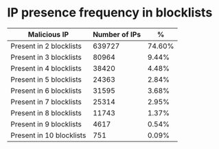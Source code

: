 # IP presence frequency in blocklists
| Malicious IP | Number of IPs | % |
|----|----|----|
| Present in 2 blocklists | 639727 | 74.60% |
| Present in 3 blocklists | 80964 | 9.44% |
| Present in 4 blocklists | 38420 | 4.48% |
| Present in 5 blocklists | 24363 | 2.84% |
| Present in 6 blocklists | 31595 | 3.68% |
| Present in 7 blocklists | 25314 | 2.95% |
| Present in 8 blocklists | 11743 | 1.37% |
| Present in 9 blocklists | 4617 | 0.54% |
| Present in 10 blocklists | 751 | 0.09% |

